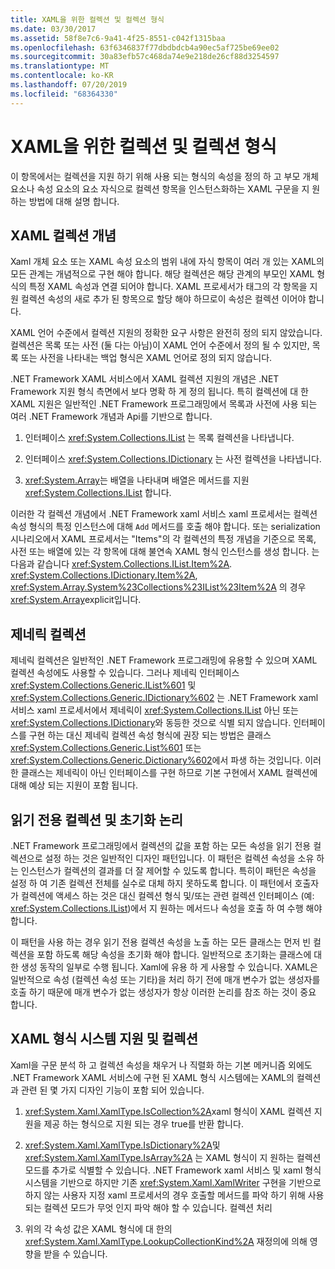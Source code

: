 ```yaml
---
title: XAML을 위한 컬렉션 및 컬렉션 형식
ms.date: 03/30/2017
ms.assetid: 58f8e7c6-9a41-4f25-8551-c042f1315baa
ms.openlocfilehash: 63f6346837f77dbdbdcb4a90ec5af725be69ee02
ms.sourcegitcommit: 30a83efb57c468da74e9e218de26cf88d3254597
ms.translationtype: MT
ms.contentlocale: ko-KR
ms.lasthandoff: 07/20/2019
ms.locfileid: "68364330"
---
```

# <a name="collections-and-collection-types-for-xaml"></a>XAML을 위한 컬렉션 및 컬렉션 형식

이 항목에서는 컬렉션을 지원 하기 위해 사용 되는 형식의 속성을 정의 하 고 부모 개체 요소나 속성 요소의 요소 자식으로 컬렉션 항목을 인스턴스화하는 XAML 구문을 지 원하는 방법에 대해 설명 합니다.

## <a name="xaml-collection-concepts"></a>XAML 컬렉션 개념

Xaml 개체 요소 또는 XAML 속성 요소의 범위 내에 자식 항목이 여러 개 있는 XAML의 모든 관계는 개념적으로 구현 해야 합니다. 해당 컬렉션은 해당 관계의 부모인 XAML 형식의 특정 XAML 속성과 연결 되어야 합니다. XAML 프로세서가 태그의 각 항목을 지원 컬렉션 속성의 새로 추가 된 항목으로 할당 해야 하므로이 속성은 컬렉션 이어야 합니다.

XAML 언어 수준에서 컬렉션 지원의 정확한 요구 사항은 완전히 정의 되지 않았습니다. 컬렉션은 목록 또는 사전 (둘 다는 아님)이 XAML 언어 수준에서 정의 될 수 있지만, 목록 또는 사전을 나타내는 백업 형식은 XAML 언어로 정의 되지 않습니다.

.NET Framework XAML 서비스에서 XAML 컬렉션 지원의 개념은 .NET Framework 지원 형식 측면에서 보다 명확 하 게 정의 됩니다. 특히 컬렉션에 대 한 XAML 지원은 일반적인 .NET Framework 프로그래밍에서 목록과 사전에 사용 되는 여러 .NET Framework 개념과 Api를 기반으로 합니다.

1. 인터페이스 <xref:System.Collections.IList> 는 목록 컬렉션을 나타냅니다.

2. 인터페이스 <xref:System.Collections.IDictionary> 는 사전 컬렉션을 나타냅니다.

3. <xref:System.Array>는 배열을 나타내며 배열은 메서드를 지원 <xref:System.Collections.IList> 합니다.

이러한 각 컬렉션 개념에서 .NET Framework xaml 서비스 xaml 프로세서는 컬렉션 속성 형식의 특정 인스턴스에 대해 `Add` 메서드를 호출 해야 합니다. 또는 serialization 시나리오에서 XAML 프로세서는 "Items"의 각 컬렉션의 특정 개념을 기준으로 목록, 사전 또는 배열에 있는 각 항목에 대해 불연속 XAML 형식 인스턴스를 생성 합니다. 는 다음과 같습니다 <xref:System.Collections.IList.Item%2A>. <xref:System.Collections.IDictionary.Item%2A>, <xref:System.Array.System%23Collections%23IList%23Item%2A> 의 경우<xref:System.Array>explicit입니다.

## <a name="generic-collections"></a>제네릭 컬렉션

제네릭 컬렉션은 일반적인 .NET Framework 프로그래밍에 유용할 수 있으며 XAML 컬렉션 속성에도 사용할 수 있습니다. 그러나 제네릭 인터페이스 <xref:System.Collections.Generic.IList%601> 및 <xref:System.Collections.Generic.IDictionary%602> 는 .NET Framework xaml 서비스 xaml 프로세서에서 제네릭이 <xref:System.Collections.IList> 아닌 또는 <xref:System.Collections.IDictionary>와 동등한 것으로 식별 되지 않습니다. 인터페이스를 구현 하는 대신 제네릭 컬렉션 속성 형식에 권장 되는 방법은 클래스 <xref:System.Collections.Generic.List%601> 또는 <xref:System.Collections.Generic.Dictionary%602>에서 파생 하는 것입니다. 이러한 클래스는 제네릭이 아닌 인터페이스를 구현 하므로 기본 구현에서 XAML 컬렉션에 대해 예상 되는 지원이 포함 됩니다.

## <a name="read-only-collections-and-initialization-logic"></a>읽기 전용 컬렉션 및 초기화 논리

.NET Framework 프로그래밍에서 컬렉션의 값을 포함 하는 모든 속성을 읽기 전용 컬렉션으로 설정 하는 것은 일반적인 디자인 패턴입니다. 이 패턴은 컬렉션 속성을 소유 하는 인스턴스가 컬렉션의 결과를 더 잘 제어할 수 있도록 합니다. 특히이 패턴은 속성을 설정 하 여 기존 컬렉션 전체를 실수로 대체 하지 못하도록 합니다. 이 패턴에서 호출자가 컬렉션에 액세스 하는 것은 대신 컬렉션 형식 및/또는 관련 컬렉션 인터페이스 (예: <xref:System.Collections.IList>)에서 지 원하는 메서드나 속성을 호출 하 여 수행 해야 합니다.

이 패턴을 사용 하는 경우 읽기 전용 컬렉션 속성을 노출 하는 모든 클래스는 먼저 빈 컬렉션을 포함 하도록 해당 속성을 초기화 해야 합니다. 일반적으로 초기화는 클래스에 대 한 생성 동작의 일부로 수행 됩니다. Xaml에 유용 하 게 사용할 수 있습니다. XAML은 일반적으로 속성 (컬렉션 속성 또는 기타)을 처리 하기 전에 매개 변수가 없는 생성자를 호출 하기 때문에 매개 변수가 없는 생성자가 항상 이러한 논리를 참조 하는 것이 중요 합니다.

## <a name="xaml-type-system-support-and-collections"></a>XAML 형식 시스템 지원 및 컬렉션

Xaml을 구문 분석 하 고 컬렉션 속성을 채우거 나 직렬화 하는 기본 메커니즘 외에도 .NET Framework XAML 서비스에 구현 된 XAML 형식 시스템에는 XAML의 컬렉션과 관련 된 몇 가지 디자인 기능이 포함 되어 있습니다.

1. <xref:System.Xaml.XamlType.IsCollection%2A>xaml 형식이 XAML 컬렉션 지원을 제공 하는 형식으로 지원 되는 경우 true를 반환 합니다.

2. <xref:System.Xaml.XamlType.IsDictionary%2A>및 <xref:System.Xaml.XamlType.IsArray%2A> 는 XAML 형식이 지 원하는 컬렉션 모드를 추가로 식별할 수 있습니다. .NET Framework xaml 서비스 및 xaml 형식 시스템을 기반으로 하지만 기존 <xref:System.Xaml.XamlWriter> 구현을 기반으로 하지 않는 사용자 지정 xaml 프로세서의 경우 호출할 메서드를 파악 하기 위해 사용 되는 컬렉션 모드가 무엇 인지 파악 해야 할 수 있습니다. 컬렉션 처리

3. 위의 각 속성 값은 XAML 형식에 대 한의 <xref:System.Xaml.XamlType.LookupCollectionKind%2A> 재정의에 의해 영향을 받을 수 있습니다.

